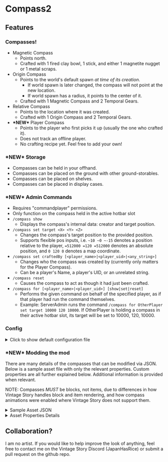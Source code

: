 # Compass2

## Features

### Compasses!
* Magnetic Compass
  * Points north.
  * Crafted with 1 fired clay bowl, 1 stick, and either 1 magnetite nugget or 1 metal scraps.
* Origin Compass
  * Points to the world's default spawn _at time of its creation_.
    * If world spawn is later changed, the compass will not point at the new location.
    * If world spawn has a radius, it points to the center of it.
  * Crafted with 1 Magnetic Compass and 2 Temporal Gears.
* Relative Compass
  * Points to the location where it was created.
  * Crafted with 1 Origin Compass and 2 Temporal Gears.
* **\*NEW\*** Player Compass
  * Points to the player who first picks it up (usually the one who crafted it).
  * Does not track an offline player.
  * No crafting recipe yet. Feel free to add your own!

### **\*NEW\*** Storage
* Compasses can be held in your offhand.
* Compasses can be placed on the ground with other ground-storables.
* Compasses can be placed on shelves.
* Compasses can be placed in display cases.

### **\*NEW\*** Admin Commands
* Requires "commandplayer" permissions.
* Only function on the compass held in the active hotbar slot
* `/compass show`
  * Displays the compass's internal data: creator and target position.
* `/compass set target <X> <Y> <Z>`
  * Changes the compass's target position to the provided position.
  * Supports flexible pos inputs, i.e. `~10 ~0 ~-15` denotes a position relative to the player, `=512000 =120 =512000` denotes an absolute position, and `0 120 0` denotes a map coordinate.
* `/compass set craftedBy [<player_name>|<player_uid>|<any_string>]`
  * Changes who the compass was created by (currently only matters for the Player Compass).
  * Can be a player's Name, a player's UID, or an unrelated string.
* `/compass reset`
  * Causes the compass to act as though it had just been crafted.
* `/compass for [<player_name>|<player_uid>] [show|set|reset]`
  * Performs the given command on behalf of the specified player, as if that player had run the command themselves.
  * Example: ServerAdmin runs the command `/compass for OtherPlayer set target 10000 120 10000`. If OtherPlayer is holding a compass in their active hotbar slot, its target will be set to 10000, 120, 10000.

### Config

<details><summary>Click to show default configuration file</summary>

```json
{
  "EnableScrapRecipeDesc": "Enable additional recipe for the Magnetic Compass. Uses Metal Scraps instead of Magnetite.",
  "EnableScrapRecipe": true,

  "EnableOriginRecipeDesc": "Allow the Origin Compass to be crafted. <REQUIRED TO CRAFT THE RELATIVE COMPASS>",
  "EnableOriginRecipe": true,

  "EnableRelativeRecipeDesc": "Allow the Relative Compass to be crafted.",
  "EnableRelativeRecipe": true,

  "OriginCompassGearsDesc": "Number of Temporal Gears required to craft the Origin Compass. Min: 1, Max: 8",
  "OriginCompassGears": 2,

  "RelativeCompassGearsDesc": "Number of Temporal Gears required to craft the Relative Compass. Min: 1, Max: 8",
  "RelativeCompassGears": 2,

  "AllowCompassesInOffhandDesc": "Allow a player to place a compass in their offhand slot.",
  "AllowCompassesInOffhand": true
}
```
</details>

### **\*NEW\*** Modding the mod
There are many details of the compasses that can be modified via JSON. Below is a sample asset file with only the relevant properties. Custom properties are all further explained below. Additional information is provided when relevant.

NOTE: Compasses *MUST* be blocks, not items, due to differences in how Vintage Story handles block and item rendering, and how compass animations were enabled where Vintage Story does not support them.

<details><summary>Sample Asset JSON</summary>

```json
{
  "textures": { "shell": { "base": "game:block/clay/ceramic-dark" } },
  "texturesByType": {
    "*-magnetic": { "needle": { "base": "game:item/resource/nugget/magnetite" } },
    "*-relative": { "needle": { "base": "game:block/metal/plate/gold" } },
    "*-origin": { "needle": { "base": "game:block/fire-blue" } },
    "*-player": { "needle": { "base": "game:item/resource/nugget/malachite" } }
  },
  "shape": { "base": "block/compass/shell" },
  "shapeInventory": { "base": "block/compass/complete" },
  "attributes": {
    "XZTrackerProps": {
      "needleShapeLocation": "compass:block/compass/needle",
      "needleGlowLevel": 0,
      "needleGlowLevelByType": {
        "*-origin": 25,
        "*-player": 50
      },
      "maximumMeshes": 120,
      "distanceMethod": "manhattan",
      "minTrackingDistance": 5
    }
  },
  "vertexFlags": {
    "glowLevelByType": {
      "*-origin": 10,
      "*-player": 20
    }
  }
}

```
</details>

<details><summary>Asset Properties Details</summary>

#### **shape** and **shapeInventory**: `/shape` and `/shapeInventory`
Due to the hackiness used to allow animations for the compasses in inventory, in display cases, on shelves, and on the ground, a compass's `shape` must be the location of the shape/model asset containing only the non-moving portions, the 'shell' of the compass. `shapeInventory` must be the location of the complete shape/model asset, containing both the shell and the needle.

#### **XZTrackerProps**: `/attributes/XZTrackerProps`
Contains all the custom properties made for compasses.

#### **needleShapeLocation**: `/attributes/XZTrackerProps/needleShapeLocation`
Similar to `shape` and `shapeInventory`, this must be the location of the shape/model asset for the compass's needle. _The origin point of the first root element in this shape is used for rotating the needle to point in the right direction_. Be sure to set the origin accordingly if you are going to use your own model.

#### **needleGlowLevel**: `/attributes/XZTrackerProps/needleGlowLevel`
\[0-255\] default: 0

Because the needle model is rendered separately, it's glow must be set separately from the shell.

#### **maximumMeshes**: `/attributes/XZTrackerProps/maximumMeshes`
default: 120

For inventory, first/third person, and dropped item rendering, a collection of meshes are pre-generated. To 'animate' the needle movement, the closest-matching pre-generated mesh is swapped in each frame. The value of this property determines how many meshes are generated.

#### **distanceMethod**: `/attributes/XZTrackerProps/distanceMethod`
\["manhattan"|"distancesquared"\] default: "manhattan"

The method used to calculate a compass's distance from its target.

#### **minTrackingDistance**: `/attributes/XZTrackerProps/minTrackingDistance`
default: 3

Used with `distanceMethod` to determine when a compass is too close to its target to point in the proper direction.

</details>

## Collaboration?

I am no artist. If you would like to help improve the look of anything, feel free to contact me on the Vintage Story Discord (JapanHasRice) or submit a pull request on the github repo.
